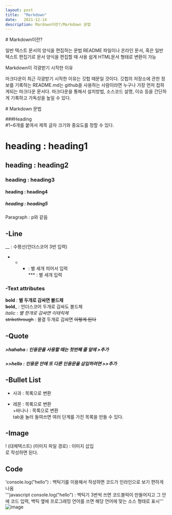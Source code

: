 ```yaml
---
layout: post
title:  "Markdown"
date:   2021-12-14
description: Mardown이란?/Markdown 문법
---
```


<p class="start"># Markdown이란?</p>   
일반 텍스트 문서의 양식을 편집하는 문법   
README 파일이나 온라인 문서, 혹은 일반 텍스트 편집기로 문서 양식을 편집할 때 사용
쉽게 HTML문서 형태로 변환이 가능   

<p class="start">Markdown이 각광받기 시작한 이유</p>   
마크다운이 최근 각광받기 시작한 이유는 깃헙 때문일 것이다.   
깃헙의 저장소에 관한 정보를 기록하는 README.md는 github을 사용하는 사람이라면   
누구나 가장 먼저 접하게되는 마크다운 문서다.   
마크다운을 통해서 설치방법, 소스코드 설명, 이슈 등을 간단하게 기록하고 가독성을 높일 수 있다.

<p class="start"># Markdown 문법</p>

###Heading   
#1~6개를 붙여서 제목 글자 크기와 중요도를 정할 수 있다.   

# heading : heading1   
## heading : heading2   
### heading : heading3   
#### heading : heading4   
##### heading : heading5   
Paragraph : p와 같음

## -Line   
__ : 수평선(언더스코어 3번 입력)   
* * * : 별 세개 띄어서 입력   
*** : 별 세개 입력

### -Text attributes   
**bold** : **별 두개로 감싸면 볼드채**   
__bold___ : 언더스코어 두개로 감싸도 볼드체   
*italic* : *별 한개로 감싸면 이태릭체*   
~~strikethrough~~ : 물결 두개로 감싸면 ~~이렇게 된다~~   

## -Quote   
##### >hahaha : 인용문을 사용할 때는 첫번째 줄 앞에 >추가   
##### >>hello : 인용문 안에 또 다른 인용문을 삽입하려면 >>추가

## -Bullet List   
* 사과 : 목록으로 변환   
- 레몬 : 목록으로 변환   
+바나나 : 목록으로 변환   
tab을 눌러 들여쓰면 여러 단계를 가진 목록을 만들 수 있다.

## -Image   
 ! (대체텍스트) (이미지 파일 경로) : 이미지 삽입   
 로 작성하면 된다.

## Code
'console.log("hello") : 백틱기를 이용해서 작성하면 코드가 인라인으로 보기 편하게 나옴   
'''javascript
console.log("hello") : 백틱기 3번씩 쓰면 코드블럭이 만들어지고 그 안에 코드 입력,   백틱 옆에 프로그래밍 언어를 쓰면 해당 언어에 맞는 소스 형태로 표시'''   
![image](https://user-images.githubusercontent.com/84303574/145898244-dfd552b9-8b48-46c2-bd92-73f99c177324.png)
